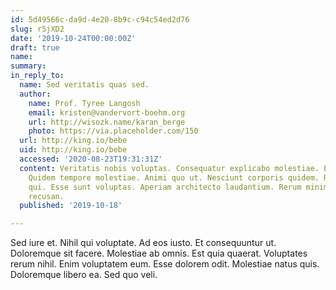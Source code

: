 ```yaml
---
id: 5d49566c-da9d-4e20-8b9c-c94c54ed2d76
slug: r5jXD2
date: '2019-10-24T00:00:00Z'
draft: true
name: 
summary: 
in_reply_to:
  name: Sed veritatis quas sed.
  author:
    name: Prof. Tyree Langosh
    email: kristen@vandervort-boehm.org
    url: http://wisozk.name/karan_berge
    photo: https://via.placeholder.com/150
  url: http://king.io/bebe
  uid: http://king.io/bebe
  accessed: '2020-08-23T19:31:31Z'
  content: Veritatis nobis voluptas. Consequatur explicabo molestiae. Et tempore perferendis.
    Quidem tempore molestiae. Animi quo ut. Nesciunt corporis quidem. Repellat quos
    qui. Esse sunt voluptas. Aperiam architecto laudantium. Rerum minima velit. Et
    recusan.
  published: '2019-10-18'

---
```


Sed iure et. Nihil qui voluptate. Ad eos iusto. Et consequuntur ut. Doloremque sit facere. Molestiae ab omnis. Est quia quaerat. Voluptates rerum nihil. Enim voluptatem eum. Esse dolorem odit. Molestiae natus quis. Doloremque libero ea. Sed quo veli.
